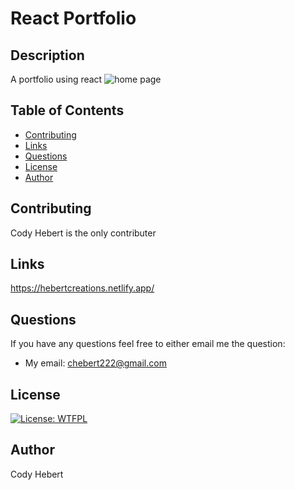 

# React Portfolio

## Description

A portfolio using react 
![home page](./src/assets/images/homepage.png)
## Table of Contents

- [Contributing](#contributing)
- [Links](#links)
- [Questions](#questions)
- [License](#license)
- [Author](#author)



## Contributing

Cody Hebert is the only contributer


## Links

https://hebertcreations.netlify.app/

## Questions

If you have any questions feel free to either email me the question:

- My email: chebert222@gmail.com

## License

[![License: WTFPL](https://img.shields.io/badge/License-WTFPL-brightgreen.svg)](http://www.wtfpl.net/about/)

## Author

Cody Hebert

